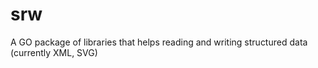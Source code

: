 # srw
A GO package of libraries that helps reading and writing structured data (currently XML, SVG)
